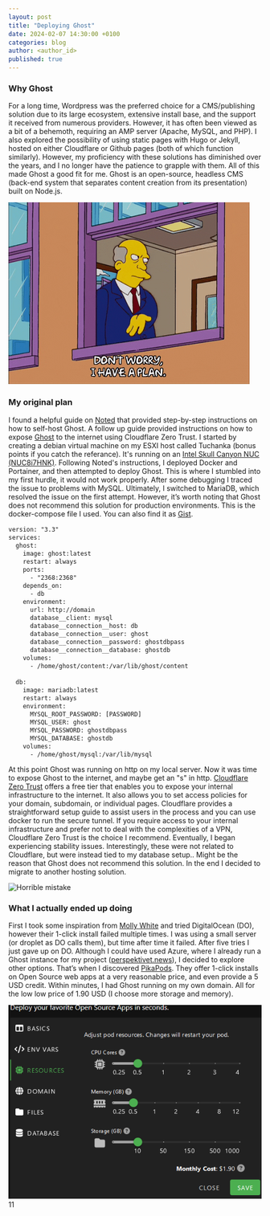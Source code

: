 ```yaml
---
layout: post
title: "Deploying Ghost"
date: 2024-02-07 14:30:00 +0100
categories: blog
author: <author_id> 
published: true
---
```


### Why Ghost
For a long time, Wordpress was the preferred choice for a CMS/publishing solution due to its large ecosystem, extensive install base, and the support it received from numerous providers. However, it has often been viewed as a bit of a behemoth, requiring an AMP server (Apache, MySQL, and PHP).
I also explored the possibility of using static pages with Hugo or Jekyll, hosted on either Cloudflare or Github pages (both of which function similarly). However, my proficiency with these solutions has diminished over the years, and I no longer have the patience to grapple with them. All of this made Ghost a good fit for me.
Ghost is an open-source, headless CMS (back-end system that separates content creation from its presentation) built on Node.js.

<img src="/assets/images/giphy.gif" alt="I have a plan">



### My original plan
I found a helpful guide on [Noted](https://noted.lol/self-host-ghost/) that provided step-by-step instructions on how to self-host Ghost. A follow up guide provided instructions on how to expose [Ghost](https://noted.lol/cloudflare-tunnel-and-zero-trust/) to the internet using Cloudflare Zero Trust.
I started by creating a debian virtual machine on my ESXI host called Tuchanka (bonus points if you catch the referance). It's running on an [Intel Skull Canyon NUC (NUC8i7HNK)](https://www.intel.com/content/www/us/en/products/sku/126141/intel-nuc-kit-nuc8i7hnk/specifications.html). Following Noted's instructions, I deployed Docker and Portainer, and then attempted to deploy Ghost.
This is where I stumbled into my first hurdle, it would not work properly. After some debugging I traced the issue to problems with MySQL. Ultimately, I switched to MariaDB, which resolved the issue on the first attempt. However, it’s worth noting that Ghost does not recommend this solution for production environments.
This is the docker-compose file I used. You can also find it as [Gist](https://gist.github.com/nechered/e066424ff3a18354ca4c264d321809cc).

```
version: "3.3"
services:
  ghost:
    image: ghost:latest
    restart: always
    ports:
      - "2368:2368"
    depends_on:
      - db
    environment:
      url: http://domain
      database__client: mysql
      database__connection__host: db
      database__connection__user: ghost
      database__connection__password: ghostdbpass
      database__connection__database: ghostdb
    volumes:
      - /home/ghost/content:/var/lib/ghost/content

  db:
    image: mariadb:latest
    restart: always
    environment:
      MYSQL_ROOT_PASSWORD: [PASSWORD]
      MYSQL_USER: ghost
      MYSQL_PASSWORD: ghostdbpass
      MYSQL_DATABASE: ghostdb
    volumes:
      - /home/ghost/mysql:/var/lib/mysql
```

At this point Ghost was running on http on my local server. Now it was time to expose Ghost to the internet, and maybe get an "s" in http.
[Cloudflare Zero Trust](https://www.cloudflare.com/en-gb/plans/zero-trust-services/) offers a free tier that enables you to expose your internal infrastructure to the internet. It also allows you to set access policies for your domain, subdomain, or individual pages. Cloudflare provides a straightforward setup guide to assist users in the process and you can use docker to run the secure tunnel.
If you require access to your internal infrastructure and prefer not to deal with the complexities of a VPN, Cloudflare Zero Trust is the choice I recommend.
Eventually, I began experiencing stability issues. Interestingly, these were not related to Cloudflare, but were instead tied to my database setup.. Might be the reason that Ghost does not recommend this solution. In the end I decided to migrate to another hosting solution.

<img src="/assets/images/giphy2.gif" alt="Horrible mistake">


### What I actually ended up doing
First I took some inspiration from [Molly White](https://www.citationneeded.news/substack-to-self-hosted-ghost/) and tried DigitalOcean (DO), however their 1-click install failed multiple times. I was using a small server (or droplet as DO calls them), but time after time it failed. After five tries I just gave up on DO.
Although I could have used Azure, where I already run a Ghost instance for my project ([perspektivet.news](https://perspektivet.news/)), I decided to explore other options.
That’s when I discovered [PikaPods](https://www.pikapods.com/). They offer 1-click installs on Open Source web apps at a very reasonable price, and even provide a 5 USD credit. Within minutes, I had Ghost running on my own domain. All for the low low price of 1.90 USD (I choose more storage and memory).

<img src="/assets/images/picapods.png" alt="Picapods">
11
